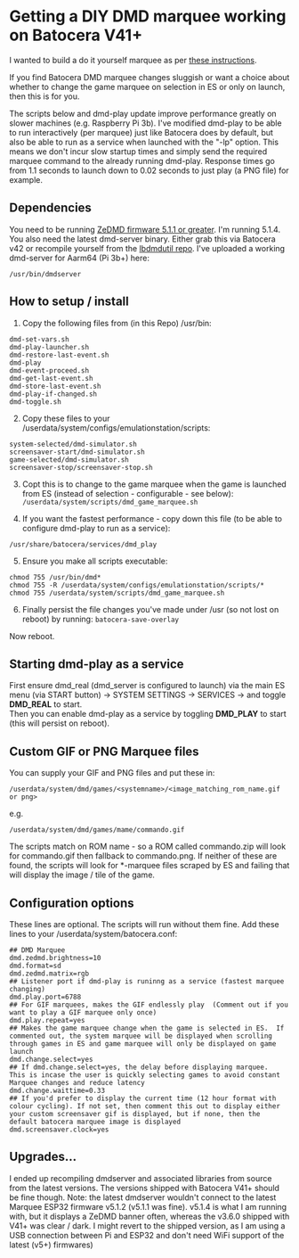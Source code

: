 # Getting a DIY DMD marquee working on Batocera V41+ 
I wanted to build a do it yourself marquee as per [these instructions](https://wiki.batocera.org/hardware:diy_zedmd).

If you find Batocera DMD marquee changes sluggish or want a choice about whether to change the game marquee on selection in ES or only on launch, then this is for you.

The scripts below and dmd-play update improve performance greatly on slower machines (e.g. Raspberry Pi 3b).  I've modified dmd-play to be able to run interactively (per marquee) just like Batocera does by default, but also be able to run as a service when launched with the "-lp" option.  This means we don't incur slow startup times and simply send the required marquee command to the already running dmd-play.  Response times go from 1.1 seconds to launch down to 0.02 seconds to just play (a PNG file) for example.

## Dependencies
You need to be running [ZeDMD firmware 5.1.1 or greater](https://github.com/PPUC/ZeDMD/releases).  I'm running 5.1.4.  You also need the latest dmd-server binary.  Either grab this via Batocera v42 or recompile yourself from the [lbdmdutil repo](https://github.com/vpinball/libdmdutil).  I've uploaded a working dmd-server for Aarm64 (Pi 3b+) here:
```
/usr/bin/dmdserver
```

## How to setup / install

1. Copy the following files from (in this Repo) /usr/bin:
```
dmd-set-vars.sh
dmd-play-launcher.sh
dmd-restore-last-event.sh
dmd-play
dmd-event-proceed.sh
dmd-get-last-event.sh
dmd-store-last-event.sh
dmd-play-if-changed.sh
dmd-toggle.sh
```

2. Copy these files to your /userdata/system/configs/emulationstation/scripts:
```
system-selected/dmd-simulator.sh
screensaver-start/dmd-simulator.sh
game-selected/dmd-simulator.sh
screensaver-stop/screensaver-stop.sh
```  

3. Copt this is to change to the game marquee when the game is launched from ES (instead of selection - configurable - see below):
`/userdata/system/scripts/dmd_game_marquee.sh`

4. If you want the fastest performance - copy down this file (to be able to configure dmd-play to run as a service):
```
/usr/share/batocera/services/dmd_play
```

5. Ensure you make all scripts executable:
```
chmod 755 /usr/bin/dmd*
chmod 755 -R /userdata/system/configs/emulationstation/scripts/*
chmod 755 /userdata/system/scripts/dmd_game_marquee.sh
```

6. Finally persist the file changes you've made under /usr (so not lost on reboot) by running:
`batocera-save-overlay`  

Now reboot.

## Starting dmd-play as a service
First ensure dmd_real (dmd_server is configured to launch) via the main ES menu (via START button) -> SYSTEM SETTINGS -> SERVICES -> and toggle **DMD_REAL** to start.  
Then you can enable dmd-play as a service by toggling **DMD_PLAY** to start (this will persist on reboot).

## Custom GIF or PNG Marquee files
You can supply your GIF and PNG files and put these in:
```
/userdata/system/dmd/games/<systemname>/<image_matching_rom_name.gif or png>
```
e.g.
```
/userdata/system/dmd/games/mame/commando.gif
```

The scripts match on ROM name - so a ROM called commando.zip will look for commando.gif then fallback to commando.png.  If neither of these are found, the scripts will look for *-marquee files scraped by ES and failing that will display the image / tile of the game.

## Configuration options
These lines are optional.  The scripts will run without them fine.  Add these lines to your /userdata/system/batocera.conf:
```
## DMD Marquee
dmd.zedmd.brightness=10
dmd.format=sd
dmd.zedmd.matrix=rgb
## Listener port if dmd-play is runinng as a service (fastest marquee changing)
dmd.play.port=6788
## For GIF marquees, makes the GIF endlessly play  (Comment out if you want to play a GIF marquee only once)
dmd.play.repeat=yes
## Makes the game marquee change when the game is selected in ES.  If commented out, the system marquee will be displayed when scrolling through games in ES and game marquee will only be displayed on game launch
dmd.change.select=yes
## If dmd.change.select=yes, the delay before displaying marquee.  This is incase the user is quickly selecting games to avoid constant Marquee changes and reduce latency
dmd.change.waittime=0.33
## If you'd prefer to display the current time (12 hour format with colour cycling). If not set, then comment this out to display either your custom screensaver gif is displayed, but if none, then the default batocera marquee image is displayed
dmd.screensaver.clock=yes
```  

## Upgrades...
I ended up recompiling dmdserver and associated libraries from source from the latest versions.  The versions shipped with Batocera V41+ should be fine though.  Note: the latest dmdserver wouldn't connect to the latest Marquee ESP32 firmware v5.1.2 (v5.1.1 was fine).  v5.1.4 is what I am running with, but it displays a ZeDMD banner often, whereas the v3.6.0 shipped with V41+ was clear / dark. I might revert to the shipped version, as I am using a USB connection between Pi and ESP32 and don't need WiFi support of the latest (v5+) firmwares) 
